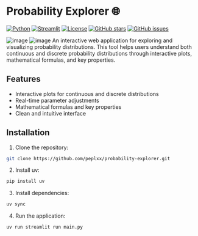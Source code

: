 # Probability Explorer 🌐
[![Python](https://img.shields.io/badge/python-3.10%2B-blue.svg)](https://www.python.org/downloads/)
[![Streamlit](https://img.shields.io/badge/Streamlit-1.28.0-FF4B4B.svg)](https://streamlit.io)
[![License](https://img.shields.io/badge/License-MIT-green.svg)](https://opensource.org/licenses/MIT)
[![GitHub stars](https://img.shields.io/github/stars/peplxx/probability-explorer.svg)](https://github.com/peplxx/probability-explorer/stargazers)
[![GitHub issues](https://img.shields.io/github/issues/peplxx/probability-explorer.svg)](https://github.com/peplxx/probability-explorer/issues)

![image](https://github.com/user-attachments/assets/ecc61f1d-7cf8-4b89-a1b4-95e6b57f8fe5)
![image](https://github.com/user-attachments/assets/bc4487dd-a9a6-4938-901e-c5d8702e9ee0)
An interactive web application for exploring and visualizing probability distributions. This tool helps users understand both continuous and discrete probability distributions through interactive plots, mathematical formulas, and key properties.

## Features

- Interactive plots for continuous and discrete distributions
- Real-time parameter adjustments
- Mathematical formulas and key properties
- Clean and intuitive interface

## Installation

1. Clone the repository:

```bash
git clone https://github.com/peplxx/probability-explorer.git
```
2. Install uv:

```bash
pip install uv
```

3. Install dependencies:

```bash
uv sync
```

4. Run the application:

```bash
uv run streamlit run main.py
```
